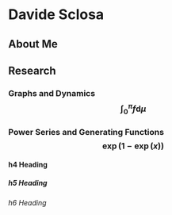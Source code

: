 [<script
  src="https://cdn.mathjax.org/mathjax/latest/MathJax.js?config=TeX-AMS-MML_HTMLorMML"
  type="text/javascript">
</script>
](url)


# Davide Sclosa

## About Me

## Research
### Graphs and Dynamics $$\int_0^\pi f \mathrm d \mu$$
### Power Series and Generating Functions $$\exp(1-\exp(x))$$


#### h4 Heading
##### h5 Heading
###### h6 Heading



















